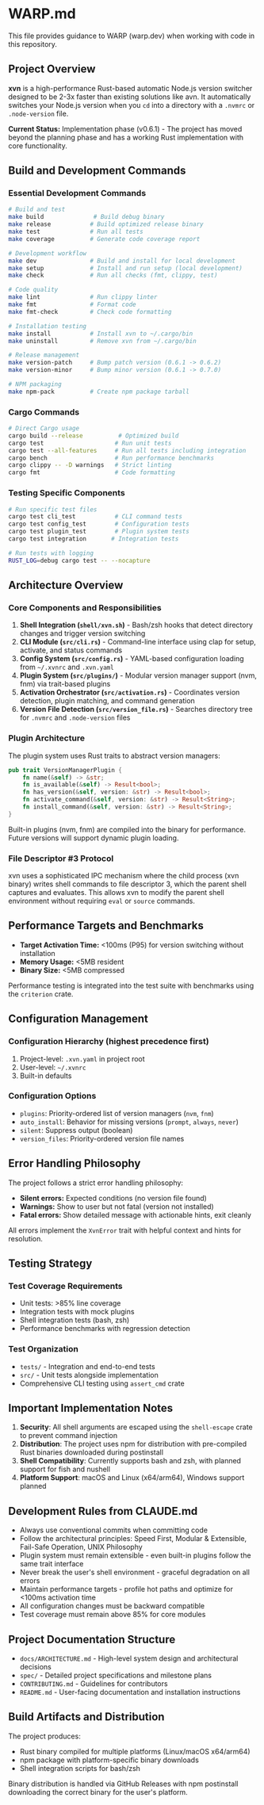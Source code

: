 # WARP.md

This file provides guidance to WARP (warp.dev) when working with code in this repository.

## Project Overview

**xvn** is a high-performance Rust-based automatic Node.js version switcher designed to be 2-3x faster than existing solutions like avn. It automatically switches your Node.js version when you `cd` into a directory with a `.nvmrc` or `.node-version` file.

**Current Status:** Implementation phase (v0.6.1) - The project has moved beyond the planning phase and has a working Rust implementation with core functionality.

## Build and Development Commands

### Essential Development Commands

```bash
# Build and test
make build              # Build debug binary
make release           # Build optimized release binary
make test              # Run all tests
make coverage          # Generate code coverage report

# Development workflow
make dev               # Build and install for local development
make setup             # Install and run setup (local development)
make check             # Run all checks (fmt, clippy, test)

# Code quality
make lint              # Run clippy linter
make fmt               # Format code
make fmt-check         # Check code formatting

# Installation testing
make install           # Install xvn to ~/.cargo/bin
make uninstall         # Remove xvn from ~/.cargo/bin

# Release management
make version-patch     # Bump patch version (0.6.1 -> 0.6.2)
make version-minor     # Bump minor version (0.6.1 -> 0.7.0)

# NPM packaging
make npm-pack          # Create npm package tarball
```

### Cargo Commands

```bash
# Direct Cargo usage
cargo build --release          # Optimized build
cargo test                    # Run unit tests
cargo test --all-features     # Run all tests including integration
cargo bench                   # Run performance benchmarks
cargo clippy -- -D warnings   # Strict linting
cargo fmt                     # Code formatting
```

### Testing Specific Components

```bash
# Run specific test files
cargo test cli_test           # CLI command tests
cargo test config_test        # Configuration tests
cargo test plugin_test        # Plugin system tests
cargo test integration       # Integration tests

# Run tests with logging
RUST_LOG=debug cargo test -- --nocapture
```

## Architecture Overview

### Core Components and Responsibilities

1. **Shell Integration (`shell/xvn.sh`)** - Bash/zsh hooks that detect directory changes and trigger version switching
2. **CLI Module (`src/cli.rs`)** - Command-line interface using clap for setup, activate, and status commands
3. **Config System (`src/config.rs`)** - YAML-based configuration loading from `~/.xvnrc` and `.xvn.yaml`
4. **Plugin System (`src/plugins/`)** - Modular version manager support (nvm, fnm) via trait-based plugins
5. **Activation Orchestrator (`src/activation.rs`)** - Coordinates version detection, plugin matching, and command generation
6. **Version File Detection (`src/version_file.rs`)** - Searches directory tree for `.nvmrc` and `.node-version` files

### Plugin Architecture

The plugin system uses Rust traits to abstract version managers:

```rust
pub trait VersionManagerPlugin {
    fn name(&self) -> &str;
    fn is_available(&self) -> Result<bool>;
    fn has_version(&self, version: &str) -> Result<bool>;
    fn activate_command(&self, version: &str) -> Result<String>;
    fn install_command(&self, version: &str) -> Result<String>;
}
```

Built-in plugins (nvm, fnm) are compiled into the binary for performance. Future versions will support dynamic plugin loading.

### File Descriptor #3 Protocol

xvn uses a sophisticated IPC mechanism where the child process (xvn binary) writes shell commands to file descriptor 3, which the parent shell captures and evaluates. This allows xvn to modify the parent shell environment without requiring `eval` or `source` commands.

## Performance Targets and Benchmarks

- **Target Activation Time:** <100ms (P95) for version switching without installation
- **Memory Usage:** <5MB resident
- **Binary Size:** <5MB compressed

Performance testing is integrated into the test suite with benchmarks using the `criterion` crate.

## Configuration Management

### Configuration Hierarchy (highest precedence first)
1. Project-level: `.xvn.yaml` in project root
2. User-level: `~/.xvnrc`
3. Built-in defaults

### Configuration Options
- `plugins`: Priority-ordered list of version managers (`nvm`, `fnm`)
- `auto_install`: Behavior for missing versions (`prompt`, `always`, `never`)
- `silent`: Suppress output (boolean)
- `version_files`: Priority-ordered version file names

## Error Handling Philosophy

The project follows a strict error handling philosophy:
- **Silent errors:** Expected conditions (no version file found)
- **Warnings:** Show to user but not fatal (version not installed)
- **Fatal errors:** Show detailed message with actionable hints, exit cleanly

All errors implement the `XvnError` trait with helpful context and hints for resolution.

## Testing Strategy

### Test Coverage Requirements
- Unit tests: >85% line coverage
- Integration tests with mock plugins
- Shell integration tests (bash, zsh)
- Performance benchmarks with regression detection

### Test Organization
- `tests/` - Integration and end-to-end tests
- `src/` - Unit tests alongside implementation
- Comprehensive CLI testing using `assert_cmd` crate

## Important Implementation Notes

1. **Security**: All shell arguments are escaped using the `shell-escape` crate to prevent command injection
2. **Distribution**: The project uses npm for distribution with pre-compiled Rust binaries downloaded during postinstall
3. **Shell Compatibility**: Currently supports bash and zsh, with planned support for fish and nushell
4. **Platform Support**: macOS and Linux (x64/arm64), Windows support planned

## Development Rules from CLAUDE.md

- Always use conventional commits when committing code
- Follow the architectural principles: Speed First, Modular & Extensible, Fail-Safe Operation, UNIX Philosophy
- Plugin system must remain extensible - even built-in plugins follow the same trait interface
- Never break the user's shell environment - graceful degradation on all errors
- Maintain performance targets - profile hot paths and optimize for <100ms activation time
- All configuration changes must be backward compatible
- Test coverage must remain above 85% for core modules

## Project Documentation Structure

- `docs/ARCHITECTURE.md` - High-level system design and architectural decisions
- `spec/` - Detailed project specifications and milestone plans
- `CONTRIBUTING.md` - Guidelines for contributors
- `README.md` - User-facing documentation and installation instructions

## Build Artifacts and Distribution

The project produces:
- Rust binary compiled for multiple platforms (Linux/macOS x64/arm64)
- npm package with platform-specific binary downloads
- Shell integration scripts for bash/zsh

Binary distribution is handled via GitHub Releases with npm postinstall downloading the correct binary for the user's platform.